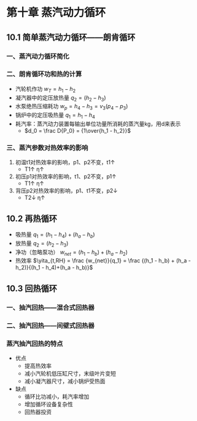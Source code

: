 # 第十章 蒸汽动力循环
## 10.1 简单蒸汽动力循环——朗肯循环
### 一、蒸汽动力循环简化
### 二、朗肯循环功和热的计算
- 汽轮机作功 $w_T = h_1 - h_2$
- 凝汽器中的定压放热量 $q_2 = (h_2 - h_3)$
- 水泵绝热压缩耗功 $w_p = h_4 - h_3 = v_3(p_4 - p_3)$
- 锅炉中的定压吸热量 $q_1 = h_1 - h_4$
- 耗汽率：蒸汽动力装置每输出单位功量所消耗的蒸汽量kg，用d来表示
	-  $d_0 = \frac D{P_0} = {1\over{h_1 - h_2}}$
### 三、蒸汽参数对热效率的影响
1. 初温t1对热效率的影响，p1、p2不变，t1↑
	- T1↑ η↑
2. 初压p1对热效率的影响，t1、p2不变，p1↑
	- T1↑ η↑
3. 背压p2对热效率的影响，p1、t1不变，p2↓
	- T2↓ η↑
## 10.2 再热循环
- 吸热量 $q_1 = (h_1 - h_4) + (h_a - h_b)$
- 放热量 $q_2 = (h_2 - h_3)$
- 净功（忽略泵功） $w_{net} = (h_1 - h_b) + (h_a - h_2)$
- 热效率 $\yita_{t,RH} = \frac {w_{net}}{q_1} = \frac {(h_1 - h_b) + (h_a - h_2)}{(h_1 - h_4)+(h_a - h_b)}$
## 10.3 回热循环
### 一、抽汽回热——混合式回热器
### 二、抽汽回热——间壁式回热器
### 蒸汽抽汽回热的特点
- 优点
	- 提高热效率
	- 减小汽轮机低压缸尺寸，末级叶片变短
	- 减小凝汽器尺寸，减小锅炉受热面
- 缺点
	- 循环比功减小，耗汽率增加
	- 增加循环设备复杂性
	- 回热器投资
